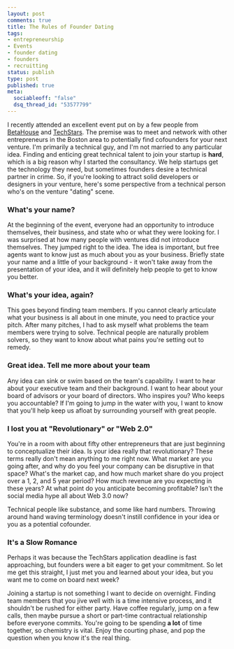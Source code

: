```yaml
--- 
layout: post
comments: true
title: The Rules of Founder Dating
tags: 
- entrepreneurship
- Events
- founder dating
- founders
- recruitting
status: publish
type: post
published: true
meta: 
  sociableoff: "false"
  dsq_thread_id: "53577799"
---
```

I recently attended an excellent event put on by a few people from [BetaHouse](http://www.betahouse.org) and [TechStars](http://www.techstars.com). The premise was to meet and network with other entrepreneurs in the Boston area to potentially find cofounders for your next venture. I'm primarily a technical guy, and I'm not married to any particular idea. Finding and enticing great technical talent to join your startup is __hard__, which is a big reason why I started the consultancy. We help startups get the technology they need, but sometimes founders desire a technical partner in crime. So, if you're looking to attract solid developers or designers in your venture, here's some perspective from a technical person who's on the venture "dating" scene.

### What's your name?

At the beginning of the event, everyone had an opportunity to introduce themselves, their business, and state who or what they were looking for. I was surprised at how many people with ventures did not introduce themselves. They jumped right to the idea. The idea is important, but free agents want to know just as much about you as your business. Briefly state your name and a little of your background - it won't take away from the presentation of your idea, and it will definitely help people to get to know you better.

### What's your idea, again?

This goes beyond finding team members. If you cannot clearly articulate what your business is all about in one minute, you need to practice your pitch. After many pitches, I had to ask myself what problems the team members were trying to solve. Technical people are naturally problem solvers, so they want to know about what pains you're setting out to remedy.

### Great idea. Tell me more about your team

Any idea can sink or swim based on the team's capability. I want to hear about your executive team and their background. I want to hear about your board of advisors or your board of directors. Who inspires you? Who keeps you accountable? If I'm going to jump in the water with you, I want to know that you'll help keep us afloat by surrounding yourself with great people.

### I lost you at "Revolutionary" or "Web 2.0"

You're in a room with about fifty other entrepreneurs that are just beginning to conceptualize their idea. Is your idea really that revolutionary? These terms really don't mean anything to me right now. What market are you going after, and why do you feel your company can be disruptive in that space? What's the market cap, and how much market share do you project over a 1, 2, and 5 year period? How much revenue are you expecting in these years? At what point do you anticipate becoming profitable? Isn't the social media hype all about Web 3.0 now?

Technical people like substance, and some like hard numbers. Throwing around hand waving terminology doesn't instill confidence in your idea or you as a potential cofounder.

### It's a Slow Romance

Perhaps it was because the TechStars application deadline is fast approaching, but founders were a bit eager to get your commitment. So let me get this straight, I just met you and learned about your idea, but you want me to come on board next week?

Joining a startup is not something I want to decide on overnight. Finding team members that you jive well with is a time intensive process, and it shouldn't be rushed for either party. Have coffee regularly, jump on a few calls, then maybe pursue a short or part-time contractual relationship before everyone commits. You're going to be spending __a lot__ of time together, so chemistry is vital. Enjoy the courting phase, and pop the question when you know it's the real thing.

